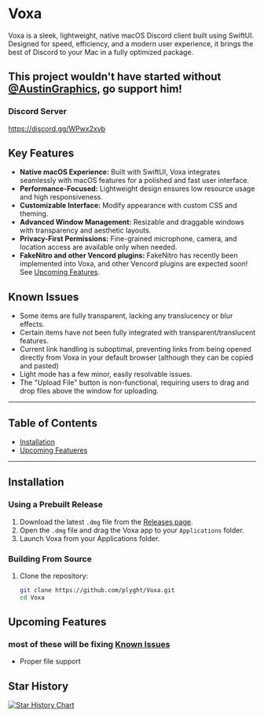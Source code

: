 # Voxa

Voxa is a sleek, lightweight, native macOS Discord client built using SwiftUI. Designed for speed, efficiency, and a modern user experience, it brings the best of Discord to your Mac in a fully optimized package.

## This project wouldn't have started without [@AustinGraphics](https://github.com/AustinGraphics), go support him!

### Discord Server
https://discord.gg/WPwx2xvb

## Key Features

- **Native macOS Experience:** Built with SwiftUI, Voxa integrates seamlessly with macOS features for a polished and fast user interface.
- **Performance-Focused:** Lightweight design ensures low resource usage and high responsiveness.
- **Customizable Interface:** Modify appearance with custom CSS and theming.
- **Advanced Window Management:** Resizable and draggable windows with transparency and aesthetic layouts.
- **Privacy-First Permissions:** Fine-grained microphone, camera, and location access are available only when needed.
- **FakeNitro and other Vencord plugins:** FakeNitro has recently been implemented into Voxa, and other Vencord plugins are expected soon! See [Upcoming Features](#upcoming-features).

## Known Issues
- Some items are fully transparent, lacking any translucency or blur effects.
- Certain items have not been fully integrated with transparent/translucent features.
- Current link handling is suboptimal, preventing links from being opened directly from Voxa in your default browser (although they can be copied and pasted)
- Light mode has a few minor, easily resolvable issues.
- The "Upload File" button is non-functional, requiring users to drag and drop files above the window for uploading.

---

## Table of Contents

- [Installation](#installation)
- [Upcoming Featueres](#upcoming-features)

---

## Installation

### Using a Prebuilt Release
1. Download the latest `.dmg` file from the [Releases page](https://github.com/plyght/voxa/releases).
2. Open the `.dmg` file and drag the Voxa app to your `Applications` folder.
3. Launch Voxa from your Applications folder.

### Building From Source
1. Clone the repository:
   ```bash
   git clone https://github.com/plyght/Voxa.git
   cd Voxa

## Upcoming Features
### most of these will be fixing [Known Issues](#Known-Issues)

- Proper file support


 ## Star History

<a href="https://star-history.com/#plyght/voxa&Date">
 <picture>
   <source media="(prefers-color-scheme: dark)" srcset="https://api.star-history.com/svg?repos=plyght/voxa&type=Date&theme=dark" />
   <source media="(prefers-color-scheme: light)" srcset="https://api.star-history.com/svg?repos=plyght/voxa&type=Date" />
   <img alt="Star History Chart" src="https://api.star-history.com/svg?repos=plyght/voxa&type=Date" />
 </picture>
</a>
